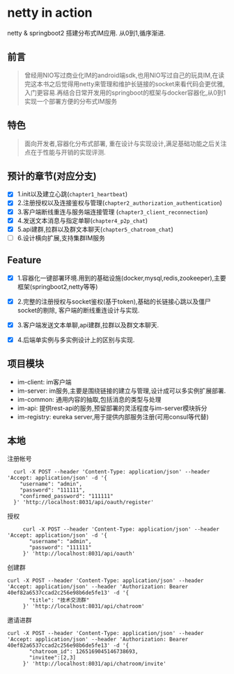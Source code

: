 # netty in action
netty & springboot2 搭建分布式IM应用. 从0到1,循序渐进.

## 前言
> 曾经用NIO写过商业化IM的android端sdk,也用NIO写过自己的玩具IM,在读完<netty in action>这本书之后觉得用netty来管理和维护长链接的socket来看代码会更优雅,入门更容易.再结合日常开发用的springboot的框架与docker容器化,从0到1实现一个部署方便的分布式IM服务

## 特色
> 面向开发者,容器化分布式部署, 重在设计与实现设计,满足基础功能之后关注点在于性能与开销的实现评测.



 

## 预计的章节(对应分支)
* [x] 1.init以及建立心跳(`chapter1_heartbeat`)
* [x] 2.注册授权以及连接鉴权与管理(`chapter2_authorization_authentication`)
* [x] 3.客户端断线重连与服务端连接管理 (`chapter3_client_reconnection`)
* [x] 4.发送文本消息与指定单聊(`chapter4_p2p_chat`)
* [x] 5.api建群,拉群以及群文本聊天(`chapter5_chatroom_chat`)
* [ ] 6.设计横向扩展,支持集群IM服务

## Feature
* [x] 1.容器化一键部署环境.用到的基础设施(docker,mysql,redis,zookeeper),主要框架(springboot2,netty等等)
* [x] 2.完整的注册授权与socket鉴权(基于token),基础的长链接心跳以及僵尸socket的剔除, 客户端的断线重连设计与实现.
* [x] 3.客户端发送文本单聊,api建群,拉群以及群文本聊天.
* [x] 4.后端单实例与多实例设计上的区别与实现.







## 项目模块
* im-client: im客户端                                                                                                    
* im-server: im服务,主要是围绕链接的建立与管理,设计成可以多实例扩展部署.
* im-common: 通用内容的抽取,包括消息的类型与处理
* im-api: 提供rest-api的服务,预留部署的灵活程度与im-server模块拆分
* im-registry: eureka server,用于提供内部服务注册(可用consul等代替)



## 本地
注册帐号
```
  curl -X POST --header 'Content-Type: application/json' --header 'Accept: application/json' -d '{
    "username": "admin",
    "password": "111111",
    "confirmed_password": "111111"
  }' 'http://localhost:8031/api/oauth/register'
```

授权
```
     curl -X POST --header 'Content-Type: application/json' --header 'Accept: application/json' -d '{
       "username": "admin",
       "password": "111111"
     }' 'http://localhost:8031/api/oauth'
```       

创建群

```
curl -X POST --header 'Content-Type: application/json' --header 'Accept: application/json' --header 'Authorization: Bearer 40ef82a6537ccad2c256e98b6de5fe13' -d '{
       "title": "技术交流群"
     }' 'http://localhost:8031/api/chatroom'
```    

邀请进群

```
curl -X POST --header 'Content-Type: application/json' --header 'Accept: application/json' --header 'Authorization: Bearer 40ef82a6537ccad2c256e98b6de5fe13' -d '{
       "chatroom_id": 1265169045146738693,
       "invitee":[2,3] 
     }' 'http://localhost:8031/api/chatroom/invite'

```


